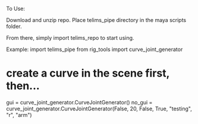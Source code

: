 To Use:

Download and unzip repo.
Place telims_pipe directory in the maya scripts folder.

From there, simply import telims_repo to start using.

Example:
import telims_pipe
from rig_tools import curve_joint_generator

# create a curve in the scene first, then...
gui = curve_joint_generator.CurveJointGenerator()
no_gui = curve_joint_generator.CurveJointGenerator(False, 20, False, True, "testing", "r", "arm")
